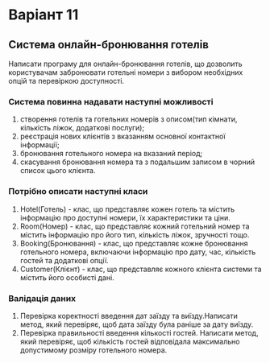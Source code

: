 # Варіант 11

## Система онлайн-бронювання готелів

Написати програму для онлайн-бронювання готелів, що дозволить користувачам забронювати готельні номери з вибором необхідних опцій та перевіркою доступності.

### Система повинна надавати наступні можливості

1. створення готелів та готельних номерів з описом(тип кімнати, кількість ліжок, додаткові послуги);
2. реєстрація нових клієнтів з вказанням основної контактної інформації;
3. бронювання готельного номера на вказаний період;
4. скасування бронювання номера та з подальшим записом в чорний список цього клієнта.

### Потрібно описати наступні класи

1. Hotel(Готель) - клас, що представляє кожен готель та містить інформацію про доступні номери, їх характеристики та ціни.
2. Room(Номер) - клас, що представляє кожний готельний номер
   та містить інформацію про його тип, кількість ліжок, зручності тощо.
3. Booking(Бронювання) - клас, що представляє кожне бронювання готельного номера, включаючи інформацію про дату, час, кількість гостей та додаткові опції.
4. Customer(Клієнт) - клас, що представляє кожного клієнта системи та містить його особисті дані.

### Валідація даних

1. Перевірка коректності введення дат заїзду та виїзду.Написати метод, який перевіряє, щоб дата заїзду була раніше за дату виїзду.
2. Перевірка правильності введення кількості гостей. Написати метод, який перевіряє, щоб кількість гостей відповідала максимально допустимому розміру готельного номера.
